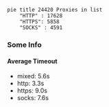 
```mermaid
pie title 24420 Proxies in list
    "HTTP" : 17628
    "HTTPS": 5858
    "SOCKS" : 4591
```

### Some Info
#### Average Timeout

- mixed: 5.6s
- http: 3.3s
- https: 9.0s
- socks: 7.6s